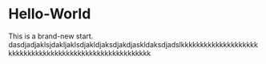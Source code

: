 # Hello-World
This is a brand-new start.
dasdjadjaklsjdakljaklsdjakldjaksdjakdjaskldaksdjadslkkkkkkkkkkkkkkkkkkkkkkkkkkkkkkkkkkkkkkkkkkkkkkkkkkkkkkkkk
